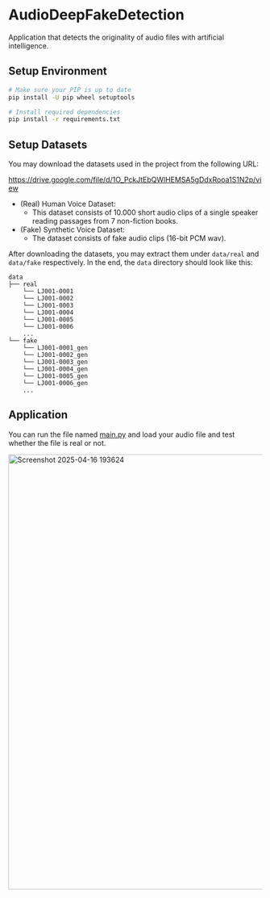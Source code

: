 # AudioDeepFakeDetection

Application that detects the originality of audio files with artificial intelligence.

## Setup Environment

```bash
# Make sure your PIP is up to date
pip install -U pip wheel setuptools

# Install required dependencies
pip install -r requirements.txt
```

## Setup Datasets

You may download the datasets used in the project from the following URL:

https://drive.google.com/file/d/1O_PckJtEbQWlHEMSA5gDdxRooa1S1N2p/view

-   (Real) Human Voice Dataset:
    -   This dataset consists of 10.000 short audio clips of a single speaker reading passages from 7 non-fiction books.
-   (Fake) Synthetic Voice Dataset: 
    -   The dataset consists of fake audio clips (16-bit PCM wav).

After downloading the datasets, you may extract them under `data/real` and `data/fake` respectively. In the end, the `data` directory should look like this:

```
data
├── real
    └── LJ001-0001
    └── LJ001-0002
    └── LJ001-0003
    └── LJ001-0004
    └── LJ001-0005
    └── LJ001-0006
    ...
└── fake
    └── LJ001-0001_gen
    └── LJ001-0002_gen
    └── LJ001-0003_gen
    └── LJ001-0004_gen
    └── LJ001-0005_gen
    └── LJ001-0006_gen
    ...
```

## Application

You can run the file named [main.py](main.py) and load your audio file and test whether the file is real or not.

<img width="1090" height="862" alt="Screenshot 2025-04-16 193624" src="https://github.com/user-attachments/assets/62a8e92c-d507-4f95-993a-631fac2167e2" />





